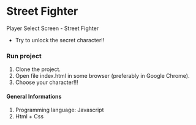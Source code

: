 # Street Fighter
Player Select Screen - Street Fighter
* Try to unlock the secret character!!

### Run project
1. Clone the project.
2. Open file index.html in some browser (preferably in Google Chrome). 
3. Choose your character!!!

#### General Informations
1. Programming language: Javascript
2. Html + Css